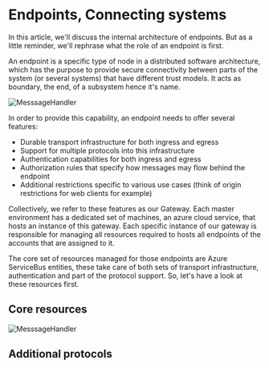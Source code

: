 # Endpoints, Connecting systems

In this article, we'll discuss the internal architecture of endpoints. But as a little reminder, we'll rephrase what the role of an endpoint is first.

An endpoint is a specific type of node in a distributed software architecture, which has the purpose to provide secure connectivity between parts of the system (or several systems) that have different trust models. It acts as boundary, the end, of a subsystem hence it's name.

![MesssageHandler](/documentation/images/architecture-concepts.png)

In order to provide this capability, an endpoint needs to offer several features:

* Durable transport infrastructure for both ingress and egress 
* Support for multiple protocols into this infrastructure
* Authentication capabilities for both ingress and egress
* Authorization rules that specify how messages may flow behind the endpoint
* Additional restrictions specific to various use cases (think of origin restrictions for web clients for example)

Collectively, we refer to these features as our Gateway. Each master environment has a dedicated set of machines, an azure cloud service, that hosts an instance of this gateway. Each specific instance of our gateway is responsible for managing all resources required to hosts all endpoints of the accounts that are assigned to it.

The core set of resources managed for those endpoints are Azure ServiceBus entities, these take care of both sets of transport infrastructure, authentication and part of the protocol support. So, let's have a look at these resources first.

## Core resources

![MesssageHandler](/documentation/images/architecture-endpoint.png)

## Additional protocols